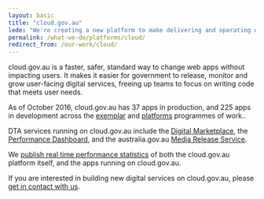 ```yaml
---
layout: basic
title: "cloud.gov.au"
lede: "We're creating a new platform to make delivering and operating digital services easier."
permalink: /what-we-do/platforms/cloud/
redirect_from: /our-work/cloud/
---
```


cloud.gov.au is a faster, safer, standard way to change web apps without impacting users. It makes it easier for government to release, monitor and grow user-facing digital services, freeing up teams to focus on writing code that meets user needs.

As of October 2016, cloud.gov.au has 37 apps in production, and 225 apps in development across the [exemplar](/what-we-do/exemplars/) and [platforms](/what-we-do/platforms/) programmes of work.. 

DTA services running on cloud.gov.au include the [Digital Marketplace](/what-we-do/marketplace/), the [Performance Dashboard](/what-we-do/platforms/performance/), and the australia.gov.au [Media Release Service](https://media.australia.gov.au).

We [publish real time performance statistics](http://status.cloud.gov.au) of both the cloud.gov.au platform itself, and the apps running on cloud.gov.au.

If you are interested in building new digital services on cloud.gov.au, please [get in contact with us](mailto:support@cloud.gov.au).
